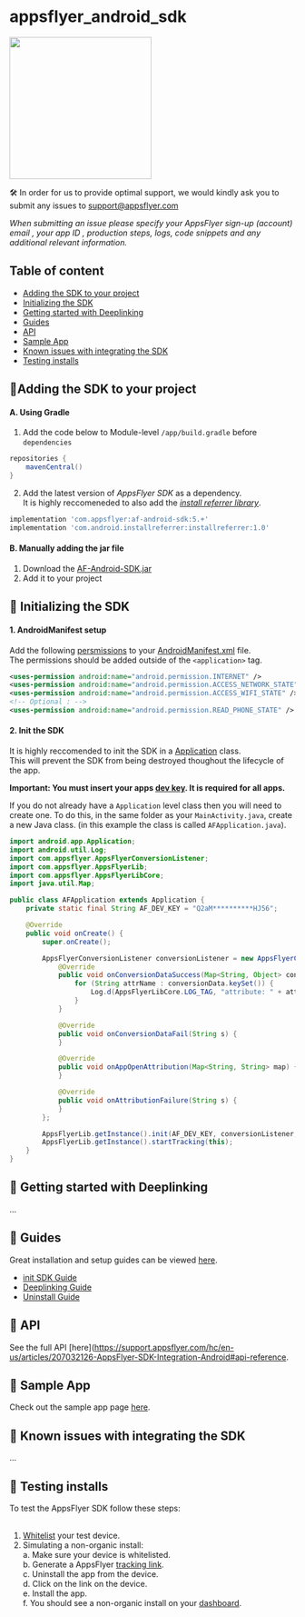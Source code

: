 # appsflyer_android_sdk

<img src="https://support.appsflyer.com/hc/article_attachments/115011109089/android.png"  width="250">


🛠 In order for us to provide optimal support, we would kindly ask you to submit any issues to support@appsflyer.com

*When submitting an issue please specify your AppsFlyer sign-up (account) email , your app ID , production steps, logs, code snippets and any additional relevant information.*

## Table of content

- [Adding the SDK to your project](#installation)
- [Initializing the SDK](#installation)
- [Getting started with Deeplinking](#deeplinking)
- [Guides](#guides)
- [API](#api) 
- [Sample App](#demo)
- [Known issues with integrating the SDK](#issues)
- [Testing installs](#testing)


## <a id="installation">📲Adding the SDK to your project

#### A. Using Gradle
1. Add the code below to Module-level `/app/build.gradle` before `dependencies`

```groovy
repositories {
    mavenCentral()
}
```
2. Add the latest version of *AppsFlyer SDK* as a dependency. <br />
   It is highly reccomeneded to also add the [*install referrer library*](https://developer.android.com/google/play/installreferrer/library).
   
```groovy
implementation 'com.appsflyer:af-android-sdk:5.+'
implementation 'com.android.installreferrer:installreferrer:1.0'
```
#### B. Manually adding the jar file

1. Download the [AF-Android-SDK.jar](https://s3-eu-west-1.amazonaws.com/download.appsflyer.com/Android/AF-Android-SDK.jar)
2. Add it to your project

## <a id="setup"> 🚀 Initializing the SDK
    
#### 1. AndroidManifest setup

Add the following [persmissions](https://developer.android.com/guide/topics/permissions/overview) to your [AndroidManifest.xml](https://developer.android.com/guide/topics/manifest/manifest-intro) file. <br />
The permissions should be added outside of the `<application>` tag.

```xml
<uses-permission android:name="android.permission.INTERNET" />
<uses-permission android:name="android.permission.ACCESS_NETWORK_STATE" />
<uses-permission android:name="android.permission.ACCESS_WIFI_STATE" />
<!-- Optional : -->
<uses-permission android:name="android.permission.READ_PHONE_STATE" />
```

#### 2. Init the SDK

It is highly reccomended to init the SDK in a [Application](https://developer.android.com/reference/android/app/Application) class. <br />
This will prevent the SDK from being destroyed thoughout the lifecycle of the app.
<br />

**Important: You must insert your apps [dev key](https://support.appsflyer.com/hc/en-us/articles/211719806-Global-app-settings-#sdk-dev-key). It is required for all apps.** 

If you do not already have a `Application` level class then you will need to create one. To do this, in the same folder as your `MainActivity.java`, create a new Java class. (in this example the class is called `AFApplication.java`). 

```java
import android.app.Application;
import android.util.Log;
import com.appsflyer.AppsFlyerConversionListener;
import com.appsflyer.AppsFlyerLib;
import com.appsflyer.AppsFlyerLibCore;
import java.util.Map;

public class AFApplication extends Application {
    private static final String AF_DEV_KEY = "Q2aM**********HJ56";

    @Override
    public void onCreate() {
        super.onCreate();

        AppsFlyerConversionListener conversionListener = new AppsFlyerConversionListener() {
            @Override
            public void onConversionDataSuccess(Map<String, Object> conversionData) {
                for (String attrName : conversionData.keySet()) {
                    Log.d(AppsFlyerLibCore.LOG_TAG, "attribute: " + attrName + " = " + conversionData.get(attrName));
                }
            }

            @Override
            public void onConversionDataFail(String s) {
            }

            @Override
            public void onAppOpenAttribution(Map<String, String> map) {
            }

            @Override
            public void onAttributionFailure(String s) {
            }
        };

        AppsFlyerLib.getInstance().init(AF_DEV_KEY, conversionListener, getApplicationContext());
        AppsFlyerLib.getInstance().startTracking(this);
    }
}
```

## <a id="deeplinking"> 🔗 Getting started with Deeplinking

...
    
    
 ## <a id="guides"> 📖 Guides

Great installation and setup guides can be viewed [here](/Docs/Guides.md).
- [init SDK Guide](/Docs/Guides.md#init-sdk)
- [Deeplinking Guide](/Docs/Guides.md#deeplinking)
- [Uninstall Guide](/Docs/Guides.md#track-app-uninstalls)


## <a id="api"> 📑 API
  
See the full API [here](https://support.appsflyer.com/hc/en-us/articles/207032126-AppsFlyer-SDK-Integration-Android#api-reference.

## <a id="demo"> 📱 Sample App
  
  Check out the sample app page [here](https://github.com/AppsFlyerSDK/AndroidSampleApp).
  
## <a id="issues"> 🔎 Known issues with integrating the SDK
    
...
    
## <a id="testing"> 🎯 Testing installs
    
 To test the AppsFlyer SDK follow these steps:<br /><br />
    
1. [Whitelist](https://support.appsflyer.com/hc/en-us/articles/207031996) your test device.<br />
2. Simulating a non-organic install:<br />
    a. Make sure your device is whitelisted.<br />
    b. Generate a AppsFlyer [tracking link](https://support.appsflyer.com/hc/en-us/articles/207033836-Custom-link-management#intro).<br />
    c. Uninstall the app from the device.<br />
    d. Click on the link on the device.<br />
    e. Install the app.<br />
    f. You should see a non-organic install on your [dashboard](https://support.appsflyer.com/hc/en-us/articles/209680763-Dashboard-overview-explained).
    
    
    

